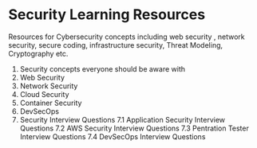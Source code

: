 # Security Learning Resources
Resources for Cybersecurity concepts including web security , network security, secure coding, infrastructure security, Threat Modeling, Cryptography etc.


1. Security concepts everyone should be aware with
2. Web Security
3. Network Security
4. Cloud Security
5. Container Security
6. DevSecOps
7. Security Interview Questions
  7.1 Application Security Interview Questions
  7.2 AWS Security Interview Questions
  7.3 Pentration Tester Interview Questions
  7.4 DevSecOps Interview Questions

